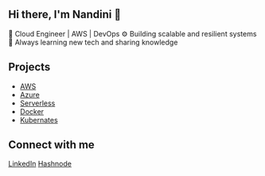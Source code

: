## Hi there, I'm Nandini 👋

🚀 Cloud Engineer | AWS | DevOps 
⚙️ Building scalable and resilient systems  
🌱 Always learning new tech and sharing knowledge  

## Projects  
- [AWS](https://github.com/NandiniDuggineni/NandiniDuggineni-Serverless-Image-Upload-and-Resizer-using-AWS-S3-Lambda-Event-Triggers)
- [Azure](https://github.com//)
- [Serverless](https://github.com//)  
- [Docker](https://github.com/)
- [Kubernates](https://github.com/)  

## Connect with me  
[LinkedIn](https://linkedin.com/in/) 
[Hashnode](https://nandiniduggineni.hashnode.dev/)

